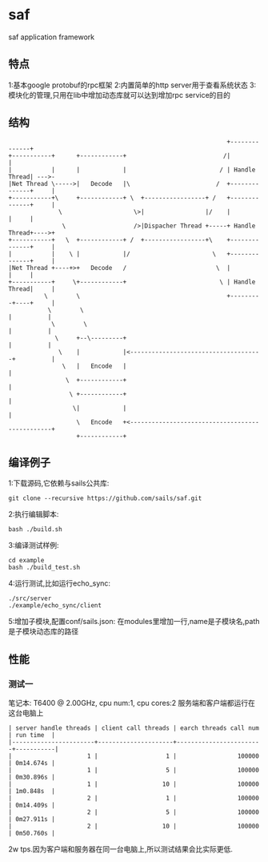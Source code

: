 saf
===

saf application framework

## 特点 ##

1:基本google protobuf的rpc框架
2:内置简单的http server用于查看系统状态
3:模块化的管理,只用在lib中增加动态库就可以达到增加rpc service的目的

## 结构 ##

                                                                 +--------------+
    +-----------+      +------------+                           /|              |
    |           |      |            |                          / | Handle Thread| --->-
    |Net Thread \----->|   Decode   |\                        /  +--------------+     |
    +-----------+\     +------------+ \  +-----------------+ /   +--------------+     |
                  \                    \>|                 |/    |              |     |
                   \                   />|Dispacher Thread +-----+ Handle Thread+---->+
    +-----------+   \  +------------+ /  +-----------------+\    +--------------+     |
    |           |    \ |            |/                       \   +--------------+     |
    |Net Thread +----+>+   Decode   /                         \  |              |     |
    +-----------+     \+------------+                          \ | Handle Thread|     |
              \        \                                         +---------+----+     |
               \        \                                                  |          |
                \        \                                                 |          |
                 \     +--\---------+                                      |          |
                  \    |            |<-------------------------------------+          |
                   \   |   Encode   |                                                 |
                    \  +------------+                                                 |
                     \ +------------+                                                 |
                      \|            |                                                 |
                       \   Encode   +<------------------------------------------------+
                       +------------+



## 编译例子 ##

1:下载源码,它依赖与sails公共库:

    git clone --recursive https://github.com/sails/saf.git
2:执行编辑脚本:

    bash ./build.sh
3:编译测试样例:

    cd example
    bash ./build_test.sh
4:运行测试,比如运行echo_sync:

    ./src/server
    ./example/echo_sync/client

5:增加子模块,配置conf/sails.json:
在modules里增加一行,name是子模块名,path是子模块动态库的路径


## 性能 ##

### 测试一 ###

笔记本: T6400 @ 2.00GHz, cpu num:1, cpu cores:2
服务端和客户端都运行在这台电脑上


    | server handle threads | client call threads | earch threads call num | run time  |
    |-----------------------+---------------------+------------------------+-----------|
    |                     1 |                   1 |                 100000 | 0m14.674s |
    |                     1 |                   5 |                 100000 | 0m30.896s |
    |                     1 |                  10 |                 100000 | 1m0.848s  |
    |                     2 |                   1 |                 100000 | 0m14.409s |
    |                     2 |                   5 |                 100000 | 0m27.911s |
    |                     2 |                  10 |                 100000 | 0m50.760s |


2w tps.因为客户端和服务器在同一台电脑上,所以测试结果会比实际更低.
